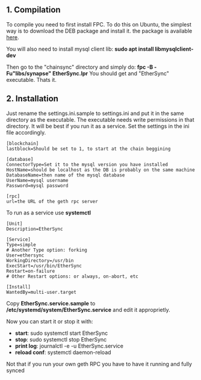 ## 1. Compilation

To compile you need to first install FPC. To do this on Ubuntu, the simplest way is to download the DEB package and install it.
the package is available [here](https://sourceforge.net/projects/lazarus/files/Lazarus%20Linux%20amd64%20DEB/Lazarus%201.8.4/fpc_3.0.4-3_amd64.deb/download).

You will also need to install mysql client lib: **sudo apt install libmysqlclient-dev**

Then go to the "chainsync" directory and simply do: **fpc -B -Fu"libs/synapse" EtherSync.lpr**
You should get and "EtherSync" executable. Thats it.

## 2. Installation

Just rename the settings.ini.sample to settings.ini and put it in the same directory as the executable.
The executable needs write permissions in that directory. It will be best if you run it as a service.
Set the settings in the ini file accordingly.

```
[blockchain]
lastblock=Should be set to 1, to start at the chain beggining

[database]
ConnectorType=Set it to the mysql version you have installed 
HostName=should be localhost as the DB is probably on the same machine
DatabaseName=then name of the mysql database
UserName=mysql username
Password=mysql password

[rpc]
url=the URL of the geth rpc server
```

To run as a service use **systemctl**

```
[Unit]
Description=EtherSync

[Service]
Type=simple
# Another Type option: forking
User=ethersync
WorkingDirectory=/usr/bin
ExecStart=/usr/bin/EtherSync
Restart=on-failure
# Other Restart options: or always, on-abort, etc

[Install]
WantedBy=multi-user.target

```

Copy **EtherSync.service.sample** to **/etc/systemd/system/EtherSync.service** and edit it approprietly.

Now you can start it or stop it with:

- **start**: sudo systemctl start EtherSync
- **stop**: sudo systemctl stop EtherSync
- **print log**: journalctl -e -u EtherSync.service
- **reload conf**: systemctl daemon-reload

Not that if you run your own geth RPC you have to have it running and fully synced